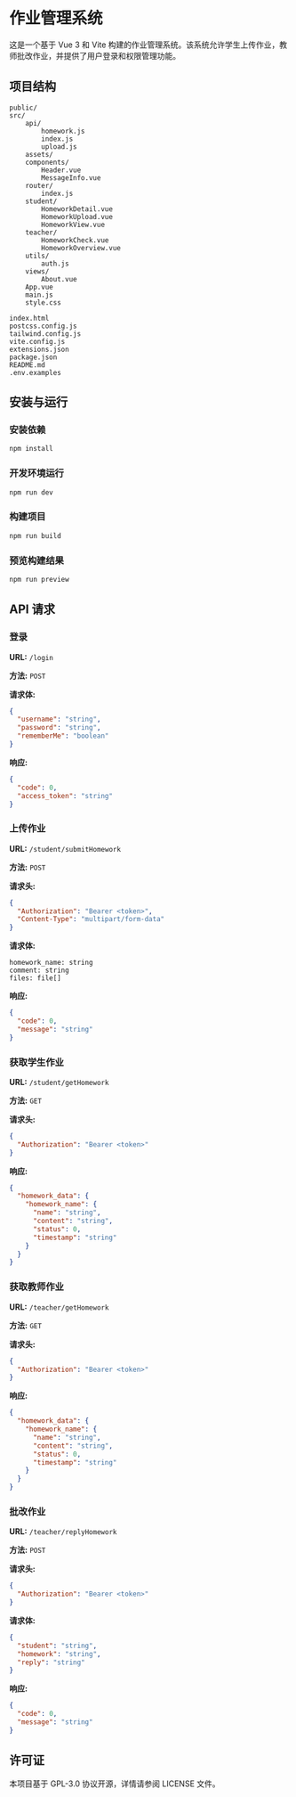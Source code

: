 # 作业管理系统

这是一个基于 Vue 3 和 Vite 构建的作业管理系统。该系统允许学生上传作业，教师批改作业，并提供了用户登录和权限管理功能。

## 项目结构

```plaintext
public/
src/
	api/
		homework.js
        index.js
		upload.js
	assets/
	components/
		Header.vue
		MessageInfo.vue
	router/
		index.js
	student/
		HomeworkDetail.vue
		HomeworkUpload.vue
		HomeworkView.vue
	teacher/
		HomeworkCheck.vue
		HomeworkOverview.vue
	utils/
		auth.js
	views/
		About.vue
	App.vue
	main.js
	style.css

index.html
postcss.config.js
tailwind.config.js
vite.config.js
extensions.json
package.json
README.md
.env.examples

```

## 安装与运行

### 安装依赖

```sh
npm install
```

### 开发环境运行

```sh
npm run dev
```

### 构建项目

```sh
npm run build
```

### 预览构建结果

```sh
npm run preview
```

## API 请求

### 登录

**URL:** `/login`

**方法:** `POST`

**请求体:**

```json
{
  "username": "string",
  "password": "string",
  "rememberMe": "boolean"
}
```

**响应:**

```json
{
  "code": 0,
  "access_token": "string"
}
```

### 上传作业

**URL:** `/student/submitHomework`

**方法:** `POST`

**请求头:**

```json
{
  "Authorization": "Bearer <token>",
  "Content-Type": "multipart/form-data"
}
```

**请求体:**

```form-data
homework_name: string
comment: string
files: file[]
```

**响应:**

```json
{
  "code": 0,
  "message": "string"
}
```

### 获取学生作业

**URL:** `/student/getHomework`

**方法:** `GET`

**请求头:**

```json
{
  "Authorization": "Bearer <token>"
}
```

**响应:**

```json
{
  "homework_data": {
    "homework_name": {
      "name": "string",
      "content": "string",
      "status": 0,
      "timestamp": "string"
    }
  }
}
```

### 获取教师作业

**URL:** `/teacher/getHomework`

**方法:** `GET`

**请求头:**

```json
{
  "Authorization": "Bearer <token>"
}
```

**响应:**

```json
{
  "homework_data": {
    "homework_name": {
      "name": "string",
      "content": "string",
      "status": 0,
      "timestamp": "string"
    }
  }
}
```

### 批改作业

**URL:** `/teacher/replyHomework`

**方法:** `POST`

**请求头:**

```json
{
  "Authorization": "Bearer <token>"
}
```

**请求体:**

```json
{
  "student": "string",
  "homework": "string",
  "reply": "string"
}
```

**响应:**

```json
{
  "code": 0,
  "message": "string"
}
```

## 许可证

本项目基于 GPL-3.0 协议开源，详情请参阅 LICENSE 文件。